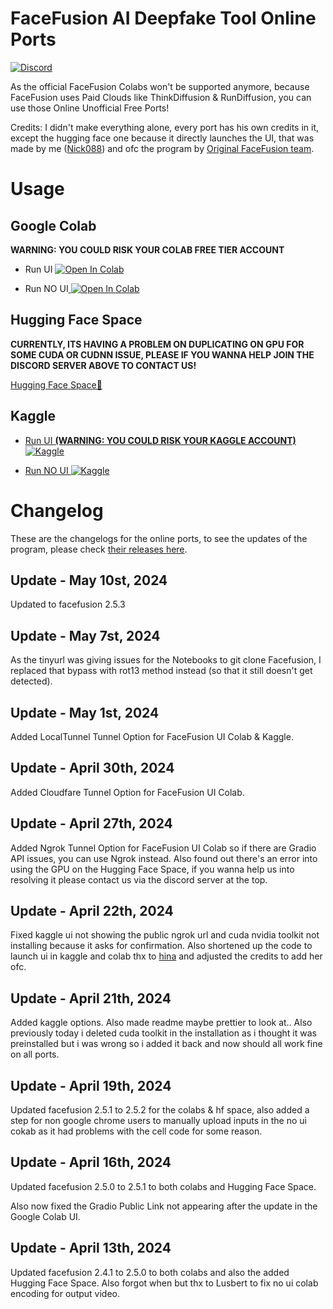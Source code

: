 # FaceFusion AI Deepfake Tool Online Ports

[![Discord](https://img.shields.io/discord/1198701940511617164?color=%23738ADB&label=Discord&style=for-the-badge)](https://discord.gg/osai)

As the official FaceFusion Colabs won't be supported anymore, because FaceFusion uses Paid Clouds like ThinkDiffusion & RunDiffusion, you can use those Online Unofficial Free Ports!


Credits: I didn't make everything alone, every port has his own credits in it, except the hugging face one because it directly launches the UI, that was made by me ([Nick088](https://linktr.ee)) and ofc the program by [Original FaceFusion team](https://github.com/facefusion/facefusion).
# Usage

## Google Colab

**WARNING: YOU COULD RISK YOUR COLAB FREE TIER ACCOUNT**

- Run UI <a target="_blank" href="https://colab.research.google.com/github/Nick088Official/FaceFusion-Colab/blob/main/FaceFusion_UI.ipynb">
  <img src="https://colab.research.google.com/assets/colab-badge.svg" alt="Open In Colab"/>
</a>

- Run NO UI<a target="_blank" href="https://colab.research.google.com/github/Nick088Official/FaceFusion-Colab/blob/main/FaceFusion_Headless_No_UI.ipynb">
  <img src="https://colab.research.google.com/assets/colab-badge.svg" alt="Open In Colab"/>
</a>

## Hugging Face Space

**CURRENTLY, ITS HAVING A PROBLEM ON DUPLICATING ON GPU FOR SOME CUDA OR CUDNN ISSUE, PLEASE IF YOU WANNA HELP JOIN THE DISCORD SERVER ABOVE TO CONTACT US!**

[Hugging Face Space🤗](https://huggingface.co/spaces/Nick088/FaceFusion)

## Kaggle



- [Run UI **(WARNING: YOU COULD RISK YOUR KAGGLE ACCOUNT)** ![Kaggle](https://img.shields.io/badge/Kaggle-035a7d?style=for-the-badge&logo=kaggle&logoColor=white)](https://www.kaggle.com/code/nick088/facefusion-ui/notebook)

- [Run NO UI ![Kaggle](https://img.shields.io/badge/Kaggle-035a7d?style=for-the-badge&logo=kaggle&logoColor=white)](https://www.kaggle.com/code/nick088/facefusion-headless-no-ui/notebook)


# Changelog
These are the changelogs for the online ports, to see the updates of the program, please check [their releases here](https://github.com/facefusion/facefusion/releases).
## Update - May 10st, 2024
Updated to facefusion 2.5.3
## Update - May 7st, 2024
As the tinyurl was giving issues for the Notebooks to git clone Facefusion, I replaced that bypass with rot13 method instead (so that it still doesn't get detected).
## Update - May 1st, 2024
Added LocalTunnel Tunnel Option for FaceFusion UI Colab & Kaggle.
## Update - April 30th, 2024
Added Cloudfare Tunnel Option for FaceFusion UI Colab.
## Update - April 27th, 2024
Added Ngrok Tunnel Option for FaceFusion UI Colab so if there are Gradio API issues, you can use Ngrok instead. Also found out there's an error into using the GPU on the Hugging Face Space, if you wanna help us into resolving it please contact us via the discord server at the top.
## Update - April 22th, 2024
Fixed kaggle ui not showing the public ngrok url and cuda nvidia toolkit not installing because it asks for confirmation. Also shortened up the code to launch ui in kaggle and colab thx to [hina](https://linktr.ee/_hina__) and adjusted the credits to add her ofc.
## Update - April 21th, 2024
Added kaggle options. Also made readme maybe prettier to look at.. Also previously today i deleted cuda toolkit in the installation as i thought it was preinstalled but i was wrong so i added it back and now should all work fine on all ports. 
## Update - April 19th, 2024
Updated facefusion 2.5.1 to 2.5.2 for the colabs & hf space, also added a step for non google chrome users to manually upload inputs in the no ui cokab as it had problems with the cell code for some reason.
## Update - April 16th, 2024
Updated facefusion 2.5.0 to 2.5.1 to both colabs and Hugging Face Space.

Also now fixed the Gradio Public Link not appearing after the update in the Google Colab UI.
## Update - April 13th, 2024
Updated facefusion 2.4.1 to 2.5.0 to both colabs and also the added Hugging Face Space. Also forgot when but thx to Lusbert to fix no ui colab encoding for output video.
